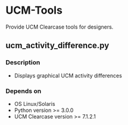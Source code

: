 # UCM-Tools

Provide UCM Clearcase tools for designers.

## ucm_activity_difference.py

### Description
* Displays graphical UCM activity differences

### Depends on
* OS Linux/Solaris
* Python version >= 3.0.0
* UCM Clearcase version >= 7.1.2.1
